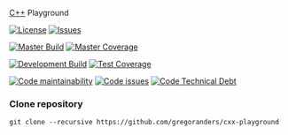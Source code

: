 [C++](https://en.cppreference.com/w/) Playground

[![License][license-image]][license-url]
[![Issues][issues-image]][issues-url]

[![Master Build][master-build-image]][master-url] [![Master Coverage][master-coveralls-image]][master-coveralls-url]

[![Development Build][development-build-image]][development-url] [![Test Coverage][development-coveralls-image]][development-coveralls-url]

[![Code maintainability][code-maintainability-image]][code-maintainability-url] [![Code issues][code-issues-image]][code-issues-url] [![Code Technical Debt][code-tech-debt-image]][code-tech-debt-url]

### Clone repository
```
git clone --recursive https://github.com/gregoranders/cxx-playground
```

[master-url]: https://github.com/gregoranders/cxx-playground/tree/master
[development-url]: https://github.com/gregoranders/cxx-playground/tree/development
[repository-url]: https://github.com/gregoranders/cxx-playground

[license-url]: https://github.com/gregoranders/cxx-playground/blob/master/LICENSE
[license-image]: https://img.shields.io/github/license/gregoranders/cxx-playground.svg

[issues-url]: https://github.com/gregoranders/cxx-playground/issues
[issues-image]: https://img.shields.io/github/issues-raw/gregoranders/cxx-playground.svg

[master-build-image]: https://github.com/gregoranders/cxx-playground/workflows/Master%20CI/badge.svg
[development-build-image]: https://github.com/gregoranders/cxx-playground/workflows/Development%20CI/badge.svg

[master-coveralls-url]: https://coveralls.io/github/gregoranders/cxx-playground?branch=master
[master-coveralls-image]: https://img.shields.io/coveralls/github/gregoranders/cxx-playground/master
[development-coveralls-image]: https://img.shields.io/coveralls/github/gregoranders/cxx-playground/development
[development-coveralls-url]: https://coveralls.io/github/gregoranders/cxx-playground?branch=development

[code-maintainability-url]: https://codeclimate.com/github/gregoranders/cxx-playground/maintainability
[code-maintainability-image]: https://img.shields.io/codeclimate/maintainability/gregoranders/cxx-playground

[code-issues-url]: https://codeclimate.com/github/gregoranders/cxx-playground/maintainability
[code-issues-image]: https://img.shields.io/codeclimate/issues/gregoranders/cxx-playground

[code-tech-debt-url]: https://codeclimate.com/github/gregoranders/cxx-playground/maintainability
[code-tech-debt-image]: https://img.shields.io/codeclimate/tech-debt/gregoranders/cxx-playground
